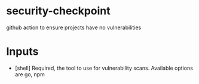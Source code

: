 # security-checkpoint
github action to ensure projects have no vulnerabilities

# Inputs
 - [shell] Required, the tool to use for vulnerability scans. Available options are go, npm